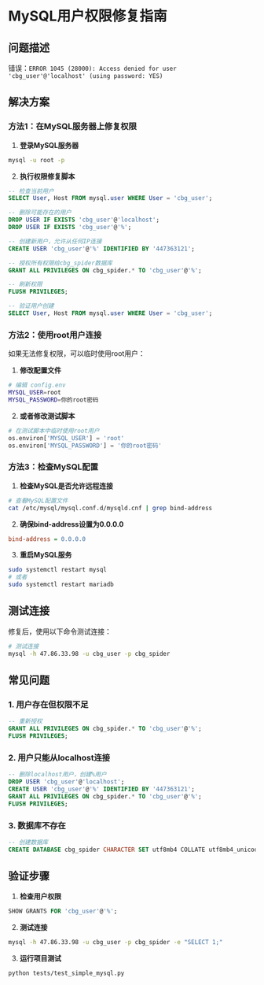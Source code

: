 # MySQL用户权限修复指南

## 问题描述
错误：`ERROR 1045 (28000): Access denied for user 'cbg_user'@'localhost' (using password: YES)`

## 解决方案

### 方法1：在MySQL服务器上修复权限

1. **登录MySQL服务器**
```bash
mysql -u root -p
```

2. **执行权限修复脚本**
```sql
-- 检查当前用户
SELECT User, Host FROM mysql.user WHERE User = 'cbg_user';

-- 删除可能存在的用户
DROP USER IF EXISTS 'cbg_user'@'localhost';
DROP USER IF EXISTS 'cbg_user'@'%';

-- 创建新用户，允许从任何IP连接
CREATE USER 'cbg_user'@'%' IDENTIFIED BY '447363121';

-- 授权所有权限给cbg_spider数据库
GRANT ALL PRIVILEGES ON cbg_spider.* TO 'cbg_user'@'%';

-- 刷新权限
FLUSH PRIVILEGES;

-- 验证用户创建
SELECT User, Host FROM mysql.user WHERE User = 'cbg_user';
```

### 方法2：使用root用户连接

如果无法修复权限，可以临时使用root用户：

1. **修改配置文件**
```bash
# 编辑 config.env
MYSQL_USER=root
MYSQL_PASSWORD=你的root密码
```

2. **或者修改测试脚本**
```python
# 在测试脚本中临时使用root用户
os.environ['MYSQL_USER'] = 'root'
os.environ['MYSQL_PASSWORD'] = '你的root密码'
```

### 方法3：检查MySQL配置

1. **检查MySQL是否允许远程连接**
```bash
# 查看MySQL配置文件
cat /etc/mysql/mysql.conf.d/mysqld.cnf | grep bind-address
```

2. **确保bind-address设置为0.0.0.0**
```ini
bind-address = 0.0.0.0
```

3. **重启MySQL服务**
```bash
sudo systemctl restart mysql
# 或者
sudo systemctl restart mariadb
```

## 测试连接

修复后，使用以下命令测试连接：

```bash
# 测试连接
mysql -h 47.86.33.98 -u cbg_user -p cbg_spider
```

## 常见问题

### 1. 用户存在但权限不足
```sql
-- 重新授权
GRANT ALL PRIVILEGES ON cbg_spider.* TO 'cbg_user'@'%';
FLUSH PRIVILEGES;
```

### 2. 用户只能从localhost连接
```sql
-- 删除localhost用户，创建%用户
DROP USER 'cbg_user'@'localhost';
CREATE USER 'cbg_user'@'%' IDENTIFIED BY '447363121';
GRANT ALL PRIVILEGES ON cbg_spider.* TO 'cbg_user'@'%';
FLUSH PRIVILEGES;
```

### 3. 数据库不存在
```sql
-- 创建数据库
CREATE DATABASE cbg_spider CHARACTER SET utf8mb4 COLLATE utf8mb4_unicode_ci;
```

## 验证步骤

1. **检查用户权限**
```sql
SHOW GRANTS FOR 'cbg_user'@'%';
```

2. **测试连接**
```bash
mysql -h 47.86.33.98 -u cbg_user -p cbg_spider -e "SELECT 1;"
```

3. **运行项目测试**
```bash
python tests/test_simple_mysql.py
```

